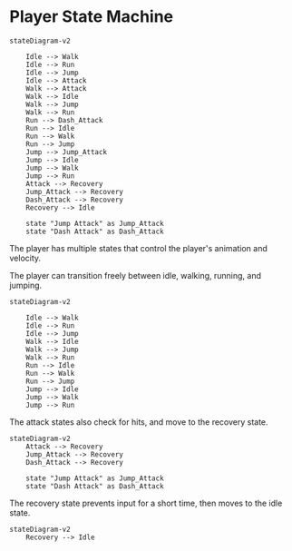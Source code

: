 # Player State Machine

```mermaid
stateDiagram-v2

    Idle --> Walk
    Idle --> Run
    Idle --> Jump
    Idle --> Attack
    Walk --> Attack
    Walk --> Idle
    Walk --> Jump
    Walk --> Run
    Run --> Dash_Attack
    Run --> Idle
    Run --> Walk
    Run --> Jump
    Jump --> Jump_Attack
    Jump --> Idle
    Jump --> Walk
    Jump --> Run
    Attack --> Recovery
    Jump_Attack --> Recovery
    Dash_Attack --> Recovery
    Recovery --> Idle

    state "Jump Attack" as Jump_Attack
    state "Dash Attack" as Dash_Attack
```

The player has multiple states that control the player's animation and velocity.

The player can transition freely between idle, walking, running, and jumping.
```mermaid
stateDiagram-v2

    Idle --> Walk
    Idle --> Run
    Idle --> Jump
    Walk --> Idle
    Walk --> Jump
    Walk --> Run
    Run --> Idle
    Run --> Walk
    Run --> Jump
    Jump --> Idle
    Jump --> Walk
    Jump --> Run
```
The attack states also check for hits, and move to the recovery state.
```mermaid
stateDiagram-v2
    Attack --> Recovery
    Jump_Attack --> Recovery
    Dash_Attack --> Recovery

    state "Jump Attack" as Jump_Attack
    state "Dash Attack" as Dash_Attack
```
The recovery state prevents input for a short time, then moves to the idle state.
```mermaid
stateDiagram-v2
    Recovery --> Idle
```

